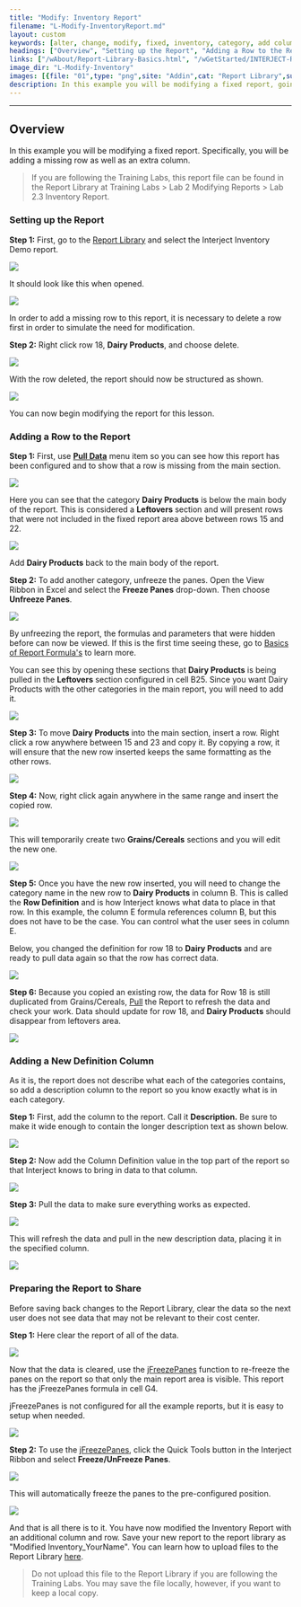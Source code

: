 ```yaml
---
title: "Modify: Inventory Report"
filename: "L-Modify-InventoryReport.md"
layout: custom
keywords: [alter, change, modify, fixed, inventory, category, add column, add row, jFreezePanes, walkthrough]
headings: ["Overview", "Setting up the Report", "Adding a Row to the Report", "Adding a New Definition Column", "Preparing the Report to Share"]
links: ["/wAbout/Report-Library-Basics.html", "/wGetStarted/INTERJECT-Ribbon-Menu-Items.html#pull-data", "/wAbout/Basics-of-Report-Formulas.html", "/wGetStarted/INTERJECT-Ribbon-Menu-Items.html#pull-data", "/wIndex/jFreezePanes.html", "/wIndex/jFreezePanes.html", "/wAbout/ReportLibraryLinks.html"]
image_dir: "L-Modify-Inventory"
images: [{file: "01",type: "png",site: "Addin",cat: "Report Library",sub: "",report: "Interject Inventory Demo",ribbon: "Simple",config: "Yes"},{file: "02",type: "png",site: "Addin",cat: "Report",sub: "",report: "Inventory by Category",ribbon: "",config: ""},{file: "03",type: "png",site: "Excel",cat: "Right Click Menu",sub: "",report: "Inventory by Category",ribbon: "",config: ""},{file: "04",type: "png",site: "Addin",cat: "Report",sub: "",report: "Inventory by Category",ribbon: "",config: ""},{file: "05",type: "png",site: "Addin",cat: "Pull Data",sub: "",report: "Inventory by Category",ribbon: "Simple",config: ""},{file: "06",type: "png",site: "Addin",cat: "Report",sub: "",report: "Inventory by Category",ribbon: "",config: ""},{file: "07",type: "png",site: "Excel",cat: "Freeze Panes",sub: "",report: "Inventory by Category",ribbon: "",config: ""},{file: "08",type: "png",site: "Addin",cat: "Report",sub: "",report: "Inventory by Category",ribbon: "",config: "Yes"},{file: "09",type: "png",site: "Excel",cat: "Right Click Menu",sub: "",report: "Inventory by Category",ribbon: "",config: "Yes"},{file: "10",type: "png",site: "Excel",cat: "Right Click Menu",sub: "",report: "Inventory by Category",ribbon: "",config: "Yes"},{file: "11",type: "png",site: "Addin",cat: "Report",sub: "",report: "Inventory by Category",ribbon: "",config: "Yes"},{file: "12",type: "png",site: "Addin",cat: "Report",sub: "",report: "Inventory by Category",ribbon: "",config: "Yes"},{file: "13",type: "png",site: "Addin",cat: "Report",sub: "",report: "Inventory by Category",ribbon: "",config: "Yes"},{file: "14",type: "png",site: "Addin",cat: "Report",sub: "",report: "Inventory by Category",ribbon: "",config: "Yes"},{file: "15",type: "png",site: "Addin",cat: "Report",sub: "",report: "Inventory by Category",ribbon: "",config: "Yes"},{file: "16",type: "png",site: "Addin",cat: "Pull Data",sub: "",report: "Inventory by Category",ribbon: "Simple",config: "Yes"},{file: "17",type: "png",site: "Addin",cat: "Report",sub: "",report: "Inventory by Category",ribbon: "",config: "Yes"},{file: "18",type: "png",site: "Addin",cat: "Pull Data",sub: "",report: "Inventory by Category",ribbon: "Simple",config: "Yes"},{file: "19",type: "png",site: "Addin",cat: "Report",sub: "",report: "Inventory by Category",ribbon: "",config: "Yes"},{file: "20",type: "png",site: "Addin",cat: "Quick Tools",sub: "",report: "Inventory by Category",ribbon: "",config: "Yes"},{file: "21",type: "png",site: "Addin",cat: "Report",sub: "",report: "Inventory by Category",ribbon: "",config: ""}]
description: In this example you will be modifying a fixed report, going over how to add a row to the report as well as add a description column.
---
```

* * *

##  Overview

In this example you will be modifying a fixed report. Specifically, you will be adding a missing row as well as an extra column.

<blockquote class=lab_info>
  If you are following the Training Labs, this report file can be found in the Report Library at Training Labs > Lab 2 Modifying Reports > Lab 2.3 Inventory Report.
</blockquote>

###  Setting up the Report

**Step 1:** First, go to the [Report Library](/wAbout/Report-Library-Basics.html) and select the Interject Inventory Demo report.

![](/images/L-Modify-Inventory/01.png)
<br>

It should look like this when opened.

![](/images/L-Modify-Inventory/02.png)
<br>

In order to add a missing row to this report, it is necessary to delete a row first in order to simulate the need for modification.

**Step 2:** Right click row 18, **Dairy Products**, and choose delete.

![](/images/L-Modify-Inventory/03.png)
<br>

With the row deleted, the report should now be structured as shown.

![](/images/L-Modify-Inventory/04.png)
<br>

You can now begin modifying the report for this lesson.

###  Adding a Row to the Report

**Step 1:** First, use [**Pull Data**](/wGetStarted/INTERJECT-Ribbon-Menu-Items.html#pull-data) menu item so you can see how this report has been configured and to show that a row is missing from the main section.

![](/images/L-Modify-Inventory/05.png)
<br>

Here you can see that the category **Dairy Products** is below the main body of the report. This is considered a **Leftovers** section and will present rows that were not included in the fixed report area above between rows 15 and 22.

![](/images/L-Modify-Inventory/06.png)
<br>

Add **Dairy Products** back to the main body of the report.

**Step 2:** To add another category, unfreeze the panes. Open the View Ribbon in Excel and select the **Freeze Panes** drop-down. Then choose **Unfreeze Panes**.

![](/images/L-Modify-Inventory/07.png)
<br>

By unfreezing the report, the formulas and parameters that were hidden before can now be viewed. If this is the first time seeing these, go to [Basics of Report Formula's](/wAbout/Basics-of-Report-Formulas.html) to learn more.

You can see this by opening these sections that **Dairy Products** is being pulled in the **Leftovers** section configured in cell B25. Since you want Dairy Products with the other categories in the main report, you will need to add it.

![](/images/L-Modify-Inventory/08.png)
<br>

**Step 3:** To move **Dairy Products** into the main section, insert a row. Right click a row anywhere between 15 and 23 and copy it.  By copying a row, it will ensure that the new row inserted keeps the same formatting as the other rows.

![](/images/L-Modify-Inventory/09.png)
<br>

**Step 4:** Now, right click again anywhere in the same range and insert the copied row.

![](/images/L-Modify-Inventory/10.png)
<br>

This will temporarily create two **Grains/Cereals** sections and you will edit the new one.

![](/images/L-Modify-Inventory/11.png)
<br>

**Step 5:** Once you have the new row inserted, you will need to change the category name in the new row to **Dairy Products** in column B. This is called the **Row Definition** and is how Interject knows what data to place in that row. In this example, the column E formula references column B, but this does not have to be the case. You can control what the user sees in column E.

Below, you changed the definition for row 18 to **Dairy Products** and are ready to pull data again so that the row has correct data.

![](/images/L-Modify-Inventory/12.png)
<br>

**Step 6:** Because you copied an existing row, the data for Row 18 is still duplicated from Grains/Cereals, [Pull](/wGetStarted/INTERJECT-Ribbon-Menu-Items.html#pull-data) the Report to refresh the data and check your work. Data should update for row 18, and **Dairy Products** should disappear from leftovers area.

![](/images/L-Modify-Inventory/13.png)
<br>

###  Adding a New Definition Column

As it is, the report does not describe what each of the categories contains, so add a description column to the report so you know exactly what is in each category.

**Step 1:** First, add the column to the report. Call it **Description.** Be sure to make it wide enough to contain the longer description text as shown below.

![](/images/L-Modify-Inventory/14.png)
<br>

**Step 2:** Now add the Column Definition value in the top part of the report so that Interject knows to bring in data to that column.

![](/images/L-Modify-Inventory/15.png)
<br>

**Step 3:** Pull the data to make sure everything works as expected.

![](/images/L-Modify-Inventory/16.png)
<br>

This will refresh the data and pull in the new description data, placing it in the specified column.

![](/images/L-Modify-Inventory/17.png)
<br>

###  Preparing the Report to Share

Before saving back changes to the Report Library, clear the data so the next user does not see data that may not be relevant to their cost center.

**Step 1:** Here clear the report of all of the data.

![](/images/L-Modify-Inventory/18.png)
<br>

Now that the data is cleared, use the [jFreezePanes](/wIndex/jFreezePanes.html) function to re-freeze the panes on the report so that only the main report area is visible. This report has the jFreezePanes formula in cell G4.

jFreezePanes is not configured for all the example reports, but it is easy to setup when needed.

![](/images/L-Modify-Inventory/19.png)
<br>

**Step 2:** To use the [jFreezePanes](/wIndex/jFreezePanes.html), click the Quick Tools button in the Interject Ribbon and select **Freeze/UnFreeze Panes**.

![](/images/L-Modify-Inventory/20.png)
<br>

This will automatically freeze the panes to the pre-configured position.

![](/images/L-Modify-Inventory/21.png)
<br>

And that is all there is to it. You have now modified the Inventory Report with an additional column and row. Save your new report to the report library as "Modified Inventory_YourName". You can learn how to upload files to the Report Library [here](/wAbout/ReportLibraryLinks.html).

<blockquote class=lab_info>
  Do not upload this file to the Report Library if you are following the Training Labs. You may save the file locally, however, if you want to keep a local copy.
</blockquote>
